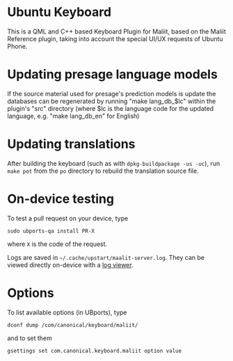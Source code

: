 # Ubuntu Keyboard

This is a QML and C++ based Keyboard Plugin for Maliit, based on the Maliit Reference plugin, taking into account the special UI/UX requests of Ubuntu Phone.

# Updating presage language models

If the source material used for presage's prediction models is update the databases can be regenerated by running "make lang_db_$lc" within the plugin's "src" directory (where $lc is the language code for the updated language, e.g. "make lang_db_en" for English)

# Updating translations

After building the keyboard (such as with `dpkg-buildpackage -us -uc`), run `make pot` from the `po` directory to rebuild the translation source file.

# On-device testing

To test a pull request on your device, type

    sudo ubports-qa install PR-X

where `X` is the code of the request.

Logs are saved in `~/.cache/upstart/maalit-server.log`. They can be viewed directly on-device with a [log viewer](https://open-store.io/app/logviewer.neothethird).

# Options

To list available options (in UBports), type

    dconf dump /com/canonical/keyboard/maliit/

and to set them

    gsettings set com.canonical.keyboard.maliit option value 
